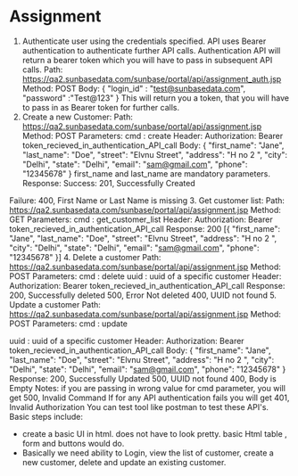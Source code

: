 # Assignment

1. Authenticate user using the credentials specified. API uses Bearer authentication to
authenticate further API calls. Authentication API will return a bearer token which you will
have to pass in subsequent API calls.
Path: https://qa2.sunbasedata.com/sunbase/portal/api/assignment_auth.jsp
Method: POST
Body:
{
"login_id" : "test@sunbasedata.com",
"password" :"Test@123"
}
This will return you a token, that you will have to pass in as Bearer token for further calls.
2. Create a new Customer:
Path: https://qa2.sunbasedata.com/sunbase/portal/api/assignment.jsp
Method: POST
Parameters:
cmd : create
Header:
Authorization: Bearer token_recieved_in_authentication_API_call
Body:
{
"first_name": "Jane",
"last_name": "Doe",
"street": "Elvnu Street",
"address": "H no 2 ",
"city": "Delhi",
"state": "Delhi",
"email": "sam@gmail.com",
"phone": "12345678"
}
first_name and last_name are mandatory parameters.
Response:
Success: 201, Successfully Created

Failure: 400, First Name or Last Name is missing
3. Get customer list:
Path: https://qa2.sunbasedata.com/sunbase/portal/api/assignment.jsp
Method: GET
Parameters:
cmd : get_customer_list
Header:
Authorization: Bearer token_recieved_in_authentication_API_call
Response: 200
[{
"first_name": "Jane",
"last_name": "Doe",
"street": "Elvnu Street",
"address": "H no 2 ",
"city": "Delhi",
"state": "Delhi",
"email": "sam@gmail.com",
"phone": "12345678"
}]
4. Delete a customer
Path: https://qa2.sunbasedata.com/sunbase/portal/api/assignment.jsp
Method: POST
Parameters:
cmd : delete
uuid : uuid of a specific customer
Header:
Authorization: Bearer token_recieved_in_authentication_API_call
Response:
200, Successfully deleted
500, Error Not deleted
400, UUID not found
5. Update a customer
Path: https://qa2.sunbasedata.com/sunbase/portal/api/assignment.jsp
Method: POST
Parameters:
cmd : update

uuid : uuid of a specific customer
Header:
Authorization: Bearer token_recieved_in_authentication_API_call
Body:
{
"first_name": "Jane",
"last_name": "Doe",
"street": "Elvnu Street",
"address": "H no 2 ",
"city": "Delhi",
"state": "Delhi",
"email": "sam@gmail.com",
"phone": "12345678"
}
Response:
200, Successfully Updated
500, UUID not found
400, Body is Empty
Notes:
if you are passing in wrong value for cmd parameter, you will get 500, Invalid Command
If for any API authentication fails you will get 401, Invalid Authorization
You can test tool like postman to test these API's.
Basic steps include:
- create a basic UI in html. does not have to look pretty. basic Html table , form and
buttons would do.
- Basically we need ability to Login, view the list of customer, create a new customer,
delete and update an existing customer.
